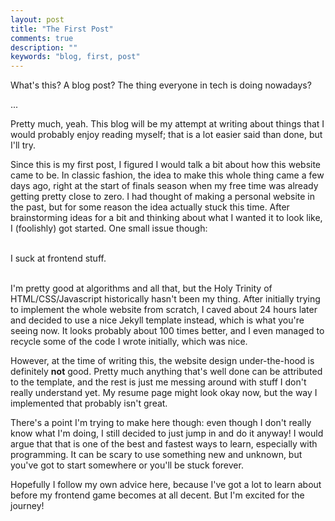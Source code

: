 ```yaml
---
layout: post
title: "The First Post"
comments: true
description: ""
keywords: "blog, first, post"
---
```


What's this? A blog post? The thing everyone in tech is doing nowadays?

...

Pretty much, yeah. This blog will be my attempt at writing about things that I would probably enjoy reading myself; that is a lot easier said than done, but I'll try.

Since this is my first post, I figured I would talk a bit about how this website came to be. In classic fashion, the idea to make this whole thing came a few days ago, right at the start of finals season when my free time was already getting pretty close to zero. I had thought of making a personal website in the past, but for some reason the idea actually stuck this time. After brainstorming ideas for a bit and thinking about what I wanted it to look like, I (foolishly) got started. One small issue though:
<br>
<br>

I suck at frontend stuff.
<br>
<br>

I'm pretty good at algorithms and all that, but the Holy Trinity of HTML/CSS/Javascript historically hasn't been my thing. After initially trying to implement the whole website from scratch, I caved about 24 hours later and decided to use a nice Jekyll template instead, which is what you're seeing now. It looks probably about 100 times better, and I even managed to recycle some of the code I wrote initially, which was nice. 

However, at the time of writing this, the website design under-the-hood is definitely **not** good. Pretty much anything that's well done can be attributed to the template, and the rest is just me messing around with stuff I don't really understand yet. My resume page might look okay now, but the way I implemented that probably isn't great.

There's a point I'm trying to make here though: even though I don't really know what I'm doing, I still decided to just jump in and do it anyway! I would argue that that is one of the best and fastest ways to learn, especially with programming. It can be scary to use something new and unknown, but you've got to start somewhere or you'll be stuck forever.

Hopefully I follow my own advice here, because I've got a lot to learn about before my frontend game becomes at all decent. But I'm excited for the journey!